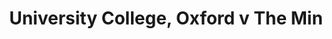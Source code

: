 ---
year: "1990"
serialNumber: "0113" 
game: "University College, Oxford"
title: "University College, Oxford v The Min"
gameLocation: "University College Sports Ground"
gameDate: "/1990"
shortReport: ""
result: ""

resultType: ""
type: "game"
---